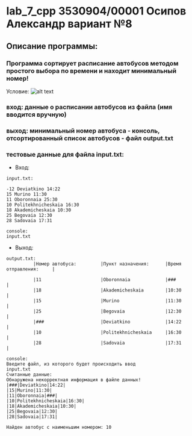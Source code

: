   # lab_7_cpp 3530904/00001 Осипов Александр вариант №8

## Описание программы:

### Программа сортирует расписание автобусов методом простого выбора по времени и находит минимальный номер!

Условие:
![alt text](https://sun9-65.userapi.com/impg/Y9DI8K2I9Y5KHzp41yNT1eQob13u2Fs2UaUEBA/sb3MDoQ2BPY.jpg?size=780x805&quality=96&proxy=1&sign=4420856f1c7d5807df2ef9527512a375&type=album)

### вход: данные о расписании автобусов из файла (имя вводится вручную)
### выход: минимальный номер автобуса - консоль, отсортированный список автобусов - файл output.txt
  
 ### тестовые данные для файла input.txt:
 * Вход:
```
input.txt:

-12 Deviatkino 14:22
15 Murino 11:30
11 Oboronnaia 25:30
10 Politekhnicheskaia 16:30
18 Akademicheskaia 10:30
25 Begovaia 12:30
28 Sadovaia 17:31

console:
input.txt
```
- Выход:
```
output.txt:
          |Номер автобуса:         |Пункт назначения:      |Время отправления:     |

          |11                      |Oboronnaia             |###                    |
          |18                      |Akademicheskaia        |10:30                  |
          |15                      |Murino                 |11:30                  |
          |25                      |Begovaia               |12:30                  |
          |###                     |Deviatkino             |14:22                  |
          |10                      |Politekhnicheskaia     |16:30                  |
          |28                      |Sadovaia               |17:31                  |
         
console:
Введите файл, из которого будет происходить ввод
input.txt
Считанные данные:
Обнаружена некорректная информация в файле данных!
|###|Deviatkino|14:22|
|15|Murino|11:30|
|11|Oboronnaia|###|
|10|Politekhnicheskaia|16:30|
|18|Akademicheskaia|10:30|
|25|Begovaia|12:30|
|28|Sadovaia|17:31|

Найден автобус с наименьшим номером: 10
         
```
